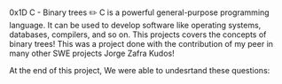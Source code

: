 0x1D C - Binary trees ✏️
C is a powerful general-purpose programming language. It can be used to develop software like operating systems, databases, compilers, and so on. This projects covers the concepts of binary trees! This was a project done with the contribution of my peer in many other SWE projects Jorge Zafra Kudos!

At the end of this project, We were able to undesrtand these questions:


